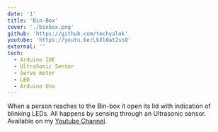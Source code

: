 ```yaml
---
date: '1'
title: 'Bin-Box'
cover: './binbox.png'
github: 'https://github.com/techyalok'
youtube: 'https://youtu.be/LbXl0at2ssQ'
external: ''
tech:
  - Arduino IDE
  - UltraSonic Sensor
  - Servo motor
  - LED
  - Arduino Uno
---
```


When a person reaches to the Bin-box it open its lid with indication of blinking LEDs. All happens by sensing through an Ultrasonic sensor. Available on my [Youtube Channel](https://youtu.be/LbXl0at2ssQ).
